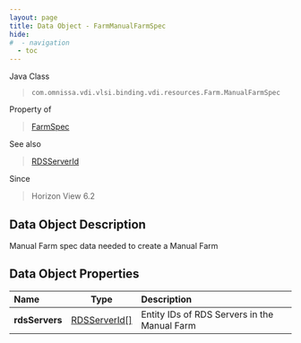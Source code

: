 ```yaml
---
layout: page
title: Data Object - FarmManualFarmSpec
hide:
#  - navigation
  - toc
---
```






Java Class
> `com.omnissa.vdi.vlsi.binding.vdi.resources.Farm.ManualFarmSpec`

Property of
> [FarmSpec](vdi.resources.Farm.FarmSpec.md#field_detail)

See also
> [RDSServerId](vdi.entity.RDSServerId.md)

Since
> Horizon View 6.2


## Data Object Description

Manual Farm spec data needed to create a Manual Farm

## Data Object Properties

 Name | Type | Description
:---|:---:|:---
**rdsServers**| [RDSServerId[]](vdi.entity.RDSServerId.md)|  Entity IDs of RDS Servers in the Manual Farm
 


 
